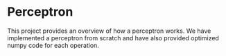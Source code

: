 # Perceptron
This project provides an overview of how a perceptron works. We have implemented a perceptron from scratch and have also provided optimized numpy code for each operation.
